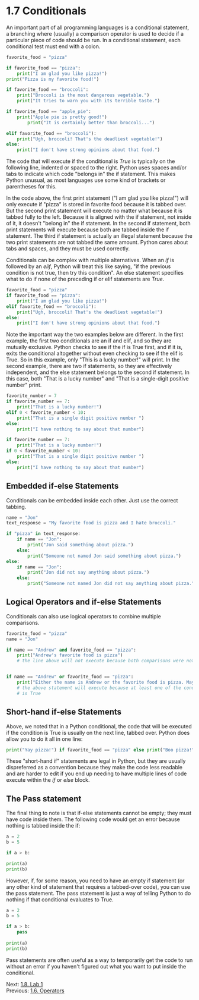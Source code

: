 # 1.7 Conditionals

An important part of all programming languages is a conditional statement, a branching where (usually) a comparison 
operator is used to decide if a particular piece of code should be run. In a conditional statement, each conditional 
test must end with a colon.
```python
favorite_food = "pizza"

if favorite_food == "pizza":
	print("I am glad you like pizza!")
print("Pizza is my favorite food!")

if favorite_food == "broccoli":
	print("Broccoli is the most dangerous vegetable.")
	print("It tries to warn you with its terrible taste.")

if favorite_food == "apple_pie":
	print("Apple pie is pretty good!")
		print("It is certainly better than broccoli...")

elif favorite_food == "broccoli"):
	print("Ugh, broccoli! That's the deadliest vegetable!")
else:
	print("I don't have strong opinions about that food.")
```

The code that will execute if the conditional is *True* is typically on the following line, indented or spaced to the 
right. Python uses spaces and/or tabs to indicate which code "belongs in" the if statement. This makes Python unusual, 
as most languages use some kind of brackets or parentheses for this.

In the code above, the first print statement ("I am glad you like pizza!") will only execute if "pizza" is stored in 
favorite food because it is tabbed over. But the second print statement will execute no matter what because it is 
tabbed fully to the left. Because it is aligned with the if statement, not inside of it, it doesn't "belong in" the 
if statement. In the second if statement, both print statements will execute because both are tabbed inside the if 
statement. The third if statement is actually an illegal statement because the two print statements are not tabbed 
the same amount. Python cares about tabs and spaces, and they must be used correctly. 

Conditionals can be complex with multiple alternatives. When an *if* is followed by an *elif*, Python will treat this 
like saying, "if the previous condition is not true, then try this condition". An else statement specifies what to do 
if none of the preceding if or elif statements are *True*.
```python
favorite_food = "pizza"
if favorite_food == "pizza":
	print("I am glad you like pizza!")
elif favorite_food == "broccoli"):
	print("Ugh, broccoli! That's the deadliest vegetable!")
else:
	print("I don't have strong opinions about that food.")
```

Note the important way the two examples below are different. In the first example, the first two conditionals are an if 
and elif, and so they are mutually exclusive. Python checks to see if the if is True first, and if it is, exits the 
conditional altogether without even checking to see if the elif is True. So in this example, only "This is a lucky 
number!" will print. In the second example, there are two if statements, so they are effectively independent, and 
the else statement belongs to the second if statement. In this case, both "That is a lucky number" and "That is a 
single-digit positive number" print.
```python
favorite_number = 7
if favorite_number == 7:
	print("That is a lucky number!")
elif 0 < favorite_number < 10:
	print("That is a single digit positive number ")
else:
	print("I have nothing to say about that number")

if favorite_number == 7:
	print("That is a lucky number!")
if 0 < favorite_number < 10:
	print("That is a single digit positive number ")
else:
	print("I have nothing to say about that number")
```


## Embedded if-else Statements

Conditionals can be embedded inside each other. Just use the correct tabbing.
```python
name = "Jon"
text_response = "My favorite food is pizza and I hate broccoli."

if "pizza" in text_response:
	if name == "Jon":
		print("Jon said something about pizza.")
	else:
		print("Someone not named Jon said something about pizza.")
else:
	if name == "Jon":
		print("Jon did not say anything about pizza.")
	else:
		print("Someone not named Jon did not say anything about pizza.")
```


## Logical Operators and if-else Statements

Conditionals can also use logical operators to combine multiple comparisons.
```python
favorite_food = "pizza"
name = "Jon"

if name == "Andrew" and favorite_food == "pizza":
	print("Andrew's favorite food is pizza")
	# the line above will not execute because both comparisons were not True


if name == "Andrew" or favorite_food == "pizza":
	print("Either the name is Andrew or the favorite food is pizza. Maybe both!")
	# the above statement will execute because at least one of the conditionals
	# is True 
```


## Short-hand if-else Statements

Above, we noted that in a Python conditional, the code that will be executed if the condition is True is usually on 
the next line, tabbed over. Python does allow you to do it all in one line:
```python
print("Yay pizza!") if favorite_food == "pizza" else print("Boo pizza!")
```
These "short-hand if" statements are legal in Python, but they are usually dispreferred as a convention because they 
make the code less readable and are harder to edit if you end up needing to have multiple lines of code execute within 
the *if* or *else* block.


## The Pass statement

The final thing to note is that if-else statements cannot be empty; they must have code inside them. The following code 
would get an error because nothing is tabbed inside the if:
```python
a = 2
b = 5

if a > b:

print(a)
print(b)
```

However, if, for some reason, you need to have an empty if statement (or any other kind of statement that requires 
a tabbed-over code), you can use the pass statement. The pass statement is just a way of telling Python to do nothing 
if that conditional evaluates to True.
```python
a = 2
b = 5

if a > b:
	pass
	
print(a)
print(b)

```

Pass statements are often useful as a way to temporarily get the code to run without an error if you haven't figured 
out what you want to put inside the conditional.

Next: [1.8. Lab 1](1.8.%20Lab%201.md)<br>
Previous: [1.6. Operators](1.6.%20Operators.md)
